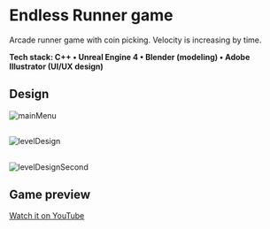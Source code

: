 # Endless Runner game
Arcade runner game with coin picking. Velocity is increasing by time.

**Tech stack: C++ • Unreal Engine 4 • Blender (modeling) • Adobe Illustrator (UI/UX design)**

## Design
![mainMenu](https://user-images.githubusercontent.com/82176741/169889377-0e9e4ae3-670a-4e0d-8864-82cc95bc4dab.png)
##
![levelDesign](https://user-images.githubusercontent.com/82176741/169890071-fc8dbaf9-a277-457a-811b-f4bda51882e1.png)
##
![levelDesignSecond](https://user-images.githubusercontent.com/82176741/169890177-dbce8076-9284-4a00-aa40-2eb57412af4c.png)

## Game preview
[Watch it on YouTube](https://www.youtube.com/watch?v=slxfEzD2UlI)
